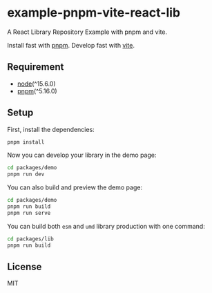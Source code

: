 # example-pnpm-vite-react-lib

A React Library Repository Example with pnpm and vite.

Install fast with [pnpm](https://pnpm.js.org/). Develop fast with [vite](https://vitejs.dev/).

## Requirement

- [node](https://nodejs.org/)(^15.6.0)
- [pnpm](https://pnpm.js.org/)(^5.16.0)

## Setup

First, install the dependencies:

```sh
pnpm install
```

Now you can develop your library in the demo page:

```sh
cd packages/demo
pnpm run dev
```

You can also build and preview the demo page:

```sh
cd packages/demo
pnpm run build
pnpm run serve
```

You can build both `esm` and `umd` library production with one command:

```sh
cd packages/lib
pnpm run build
```

## License

MIT
